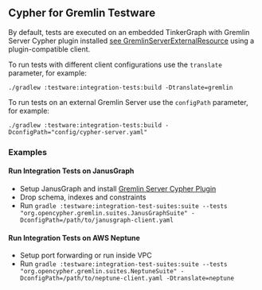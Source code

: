## Cypher for Gremlin Testware

By default, tests are executed on an embedded TinkerGraph with Gremlin Server Cypher plugin installed [see GremlinServerExternalResource](testware-common/src/main/java/org/opencypher/gremlin/rules/GremlinServerExternalResource.java) using a plugin-compatible client.

To run tests with different client configurations use the `translate` parameter, for example:

    ./gradlew :testware:integration-tests:build -Dtranslate=gremlin
    
To run tests on an external Gremlin Server use the `configPath` parameter, for example:    
    
    ./gradlew :testware:integration-tests:build -DconfigPath="config/cypher-server.yaml"
    
### Examples    
    
#### Run Integration Tests on JanusGraph

* Setup JanusGraph and install [Gremlin Server Cypher Plugin](https://github.com/opencypher/cypher-for-gremlin/tree/master/tinkerpop/cypher-gremlin-server-plugin)
* Drop schema, indexes and constraints
* Run `gradle :testware:integration-test-suites:suite --tests "org.opencypher.gremlin.suites.JanusGraphSuite" -DconfigPath=/path/to/janusgraph-client.yaml`

#### Run Integration Tests on AWS Neptune

* Setup port forwarding or run inside VPC
* Run `gradle :testware:integration-test-suites:suite --tests "org.opencypher.gremlin.suites.NeptuneSuite" -DconfigPath=/path/to/neptune-client.yaml -Dtranslate=neptune`  
